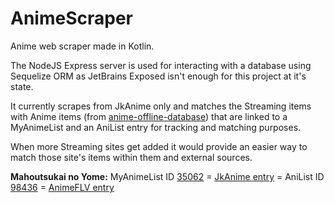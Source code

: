 # AnimeScraper
Anime web scraper made in Kotlin.

The NodeJS Express server is used for interacting with a database using Sequelize ORM as JetBrains Exposed isn't enough for this project at it's state.

It currently scrapes from JkAnime only and matches the Streaming items with Anime items (from [anime-offline-database](https://github.com/manami-project/anime-offline-database/)) that are linked to a MyAnimeList and an AniList entry for tracking and matching purposes. 

When more Streaming sites get added it would provide an easier way to match those site's items within them and external sources.

**Mahoutsukai no Yome:** MyAnimeList ID [35062](https://myanimelist.net/anime/35062) = [JkAnime entry](https://jkanime.net/mahoutsukai-no-yome/) = AniList ID [98436](https://anilist.co/anime/98436/Mahoutsukai-no-Yome/) = [AnimeFLV entry](https://www3.animeflv.net/anime/mahoutsukai-no-yome)
